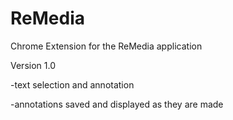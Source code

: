 # ReMedia
Chrome Extension for the ReMedia application


Version 1.0

-text selection and annotation

-annotations saved and displayed as they are made
